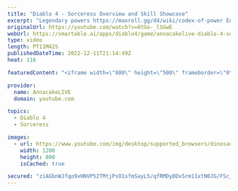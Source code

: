 ```yaml
---
title: "Diablo 4 - Sorceress Overview and Skill Showcase"
excerpt: "Legendary powers https://maxroll.gg/d4/wiki/codex-of-power Enchantment Effects ..."
originalUrl: https://youtube.com/watch?v=8tGo-_lSGwE
webUrl: https://smartable.ai/apps/diablo4/game/annacakelive-diablo-4-sorceress-overview-and-skill-showcase/
type: video
length: PT11M42S
publishedDateTime: 2022-12-11T21:14:49Z
heat: 116

featuredContent: "<iframe width=\"800\" height=\"500\" frameborder=\"0\" src=\"https://www.youtube.com/embed/8tGo-_lSGwE\" allow=\"accelerometer; autoplay; encrypted-media; gyroscope; picture-in-picture\" allowfullscreen></iframe>"

provider:
  name: AnnacakeLIVE
  domain: youtube.com

topics:
  - Diablo 4
  - Sorceress

images:
  - url: https://www.youtube.com/img/desktop/supported_browsers/dinosaur.png
    width: 1200
    height: 800
    isCached: true

secured: "ziAGbnWJfqo9xHNVP52TMtjPsO1sfmSayL5/qfRMDyDDv5rm11xtN0JG/FScjTumQP4FulCUJUfrKPpeDWV/19Ixag6uYzv2l6vgZH/Urf5M68qracV0drm6b8ueq4sYFyjNQZNvSBkXgnFJbaW7bWyisyvhUZz2yAglp/ODMdMPJ4L8EqFtow9aqJ90SJ+vgIvHWEAtp07BJvH6tW95BvIhTAX1LZS0GQky6YWY55dNm9xGGv62jvQrNl2FCVzb0pKc5zxoO7b12lQYzrqatwT4Vt7bftpNMgjbbRoOOVhxZFkDdrbmjWok0VJVRuDERLLPMdiDG+y4lLGBoiKLgSYU3+m2JxicAPm7mkxsOrFIxJe2FrHOD5PRvZTaDOOZBW2kXRvtd0kqIQ7d3AJgbCUwJQ4Q5nIozSrxsyckf2Q=;i5F3vJz2ml+HoDZL43QQ8w=="
---
```



